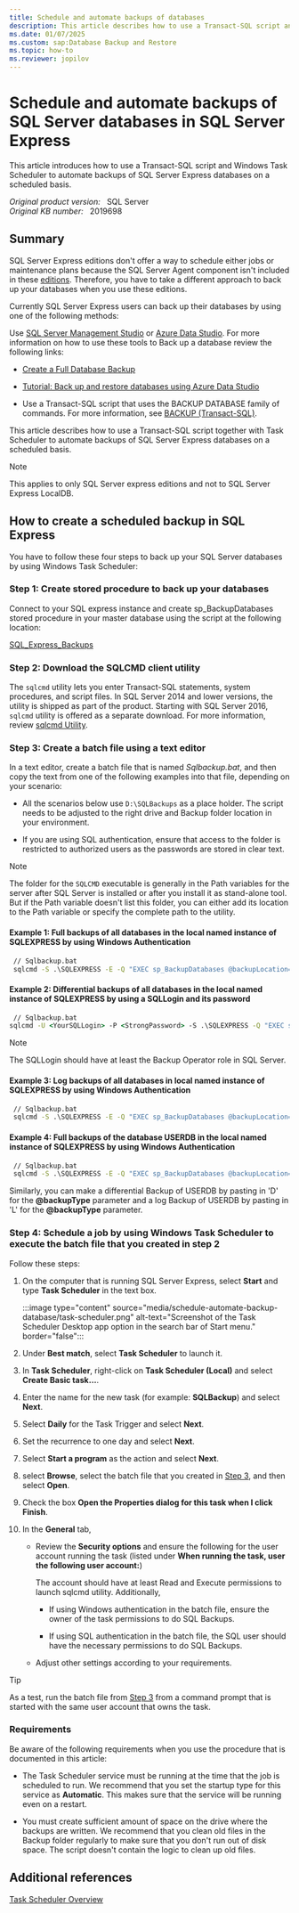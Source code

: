 ```yaml
---
title: Schedule and automate backups of databases
description: This article describes how to use a Transact-SQL script and Windows Task Scheduler to automate backups of SQL Server Express databases on a scheduled basis.
ms.date: 01/07/2025
ms.custom: sap:Database Backup and Restore
ms.topic: how-to
ms.reviewer: jopilov
---
```

# Schedule and automate backups of SQL Server databases in SQL Server Express

This article introduces how to use a Transact-SQL script and Windows Task Scheduler to automate backups of SQL Server Express databases on a scheduled basis.

_Original product version:_ &nbsp; SQL Server  
_Original KB number:_ &nbsp; 2019698

## Summary

SQL Server Express editions don't offer a way to schedule either jobs or maintenance plans because the SQL Server Agent component isn't included in these [editions](/sql/sql-server/editions-and-components-of-sql-server-version-15). Therefore, you have to take a different approach to back up your databases when you use these editions.

Currently SQL Server Express users can back up their databases by using one of the following methods:

Use [SQL Server Management Studio](/sql/ssms/download-sql-server-management-studio-ssms) or [Azure Data Studio](/sql/azure-data-studio/download-azure-data-studio). For more information on how to use these tools to Back up a database review the following links:

- [Create a Full Database Backup](/sql/relational-databases/backup-restore/create-a-full-database-backup-sql-server)

- [Tutorial: Back up and restore databases using Azure Data Studio](/sql/azure-data-studio/tutorial-backup-restore-sql-server)

- Use a Transact-SQL script that uses the BACKUP DATABASE family of commands. For more information, see [BACKUP (Transact-SQL)](/sql/t-sql/statements/backup-transact-sql).

This article describes how to use a Transact-SQL script together with Task Scheduler to automate backups of SQL Server Express databases on a scheduled basis.

> [!NOTE]
> This applies to only SQL Server express editions and not to SQL Server Express LocalDB.

## How to create a scheduled backup in SQL Express

You have to follow these four steps to back up your SQL Server databases by using Windows Task Scheduler:

### Step 1: Create stored procedure to back up your databases

Connect to your SQL express instance and create sp_BackupDatabases stored procedure in your master database using the script at the following location:

[SQL_Express_Backups](https://raw.githubusercontent.com/microsoft/mssql-support/master/sample-scripts/backup_restore/SQL_Express_Backups.sql)

### Step 2:  Download the SQLCMD client utility

The `sqlcmd` utility lets you enter Transact-SQL statements, system procedures, and script files. In SQL Server 2014 and lower versions, the utility is shipped as part of the product. Starting with SQL Server 2016, `sqlcmd` utility is offered as a separate download. For more information, review [sqlcmd Utility](/sql/tools/sqlcmd-utility).

### Step 3: Create a batch file using a text editor

In a text editor, create a batch file that is named *Sqlbackup.bat*, and then copy the text from one of the following examples into that file, depending on your scenario:

- All the scenarios below use `D:\SQLBackups` as a place holder. The script needs to be adjusted to the right drive and Backup folder location in your environment.

- If you are using SQL authentication, ensure that access to the folder is restricted to authorized users as the passwords are stored in clear text.  

> [!NOTE]
> The folder for the `SQLCMD` executable is generally in the Path variables for the server after SQL Server is installed or after you install it as stand-alone tool. But if the Path variable doesn't list this folder, you can either add its location to the Path variable or specify the complete path to the utility.

#### Example 1: Full backups of all databases in the local named instance of SQLEXPRESS by using Windows Authentication

```cmd
 // Sqlbackup.bat
 sqlcmd -S .\SQLEXPRESS -E -Q "EXEC sp_BackupDatabases @backupLocation='D:\SQLBackups\', @backupType='F'"
```

#### Example 2: Differential backups of all databases in the local named instance of SQLEXPRESS by using a SQLLogin and its password

```cmd
 // Sqlbackup.bat
sqlcmd -U <YourSQLLogin> -P <StrongPassword> -S .\SQLEXPRESS -Q "EXEC sp_BackupDatabases @backupLocation ='D:\SQLBackups', @BackupType='D'"
```

> [!NOTE]
> The SQLLogin should have at least the Backup Operator role in SQL Server.

#### Example 3: Log backups of all databases in local named instance of SQLEXPRESS by using Windows Authentication

```cmd
 // Sqlbackup.bat
 sqlcmd -S .\SQLEXPRESS -E -Q "EXEC sp_BackupDatabases @backupLocation='D:\SQLBackups\',@backupType='L'"
```

#### Example 4: Full backups of the database USERDB in the local named instance of SQLEXPRESS by using Windows Authentication

```cmd
 // Sqlbackup.bat
 sqlcmd -S .\SQLEXPRESS -E -Q "EXEC sp_BackupDatabases @backupLocation='D:\SQLBackups\', @databaseName='USERDB', @backupType='F'"
```

Similarly, you can make a differential Backup of USERDB by pasting in 'D' for the **@backupType** parameter and a log Backup of USERDB by pasting in 'L' for the **@backupType** parameter.

### Step 4: Schedule a job by using Windows Task Scheduler to execute the batch file that you created in step 2

Follow these steps:

1. On the computer that is running SQL Server Express, select **Start** and type **Task Scheduler** in the text box.

   :::image type="content" source="media/schedule-automate-backup-database/task-scheduler.png" alt-text="Screenshot of the Task Scheduler Desktop app option in the search bar of Start menu." border="false":::

1. Under **Best match**, select **Task Scheduler** to launch it.
1. In **Task Scheduler**, right-click on **Task Scheduler (Local)** and select **Create Basic task…**.
1. Enter the name for the new task (for example: **SQLBackup**) and select **Next**. 
1. Select **Daily** for the Task Trigger and select **Next**. 
1. Set the recurrence to one day and select **Next**. 
1. Select **Start a program** as the action and select **Next**. 
1. select **Browse**, select the batch file that you created in [Step 3](#step-3-create-a-batch-file-using-a-text-editor), and then select **Open**.  
1. Check the box **Open the Properties dialog for this task when I click Finish**. 
1. In the **General** tab,

   - Review the **Security options** and ensure the following for the user account running the task (listed under **When running the task, user the following user account:**)

     The account should have at least Read and Execute permissions to launch sqlcmd utility. Additionally,

     - If using Windows authentication in the batch file, ensure the owner of the task permissions to do SQL Backups.

     - If using SQL authentication in the batch file, the SQL user should have the necessary permissions to do SQL Backups.

   - Adjust other settings according to your requirements.

> [!TIP]
> As a test, run the batch file from [Step 3](#step-3-create-a-batch-file-using-a-text-editor) from a command prompt that is started with the same user account that owns the task.

### Requirements

Be aware of the following requirements when you use the procedure that is documented in this article:

- The Task Scheduler service must be running at the time that the job is scheduled to run. We recommend that you set the startup type for this service as **Automatic**. This makes sure that the service will be running even on a restart.

- You must create sufficient amount of space on the drive where the backups are written. We recommend that you clean old files in the Backup folder regularly to make sure that you don't run out of disk space. The script doesn't contain the logic to clean up old files.

## Additional references

[Task Scheduler Overview](/previous-versions/windows/it-pro/windows-server-2008-R2-and-2008/cc721871(v=ws.11))
